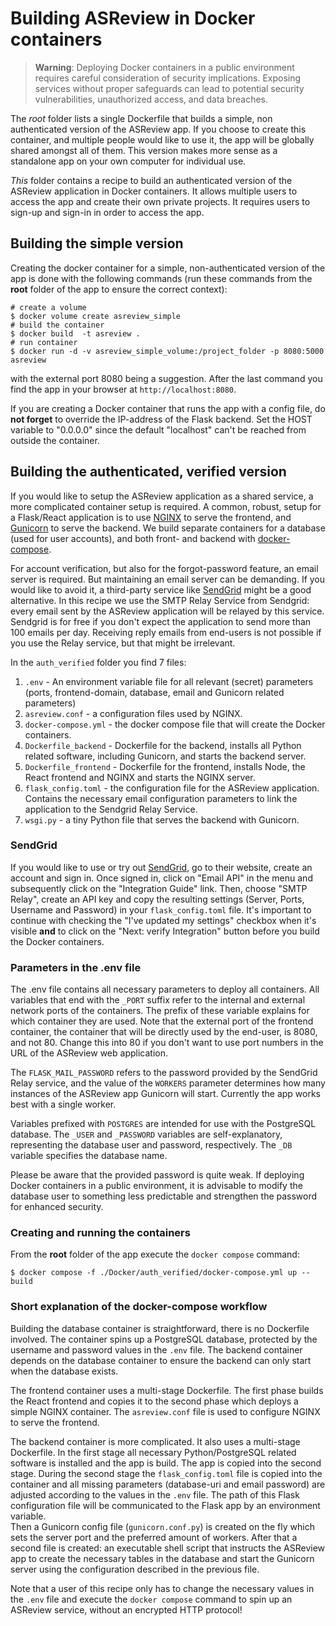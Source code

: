 # Building ASReview in Docker containers

> __Warning__: Deploying Docker containers in a public environment requires careful consideration of security implications. Exposing services without proper safeguards can lead to potential security vulnerabilities, unauthorized access, and data breaches.

The _root_ folder lists a single Dockerfile that builds a simple, non authenticated version of the ASReview app. If you choose to create this container, and multiple people would like to use it, the app will be globally shared amongst all of them. This version makes more sense as a standalone app on your own computer for individual use.

_This_ folder contains a recipe to build an authenticated version of the ASReview application in Docker containers. It allows multiple users to access the app and create their own private projects. It requires users to sign-up and sign-in in order to access the app.

## Building the simple version

Creating the docker container for a simple, non-authenticated version of the app is done with the following commands (run these commands from the __root__ folder of the app to ensure the correct context):

```
# create a volume
$ docker volume create asreview_simple
# build the container
$ docker build  -t asreview .
# run container
$ docker run -d -v asreview_simple_volume:/project_folder -p 8080:5000 asreview
```

with the external port 8080 being a suggestion. After the last command you find the app in your browser at `http://localhost:8080`.

If you are creating a Docker container that runs the app with a config file, do __not forget__ to override the IP-address of the Flask backend. Set the HOST variable to "0.0.0.0" since the default "localhost" can't be reached from outside the container.

## Building the authenticated, verified version

If you would like to setup the ASReview application as a shared service, a more complicated container setup is required. A common, robust, setup for a Flask/React application is to use [NGINX](https://www.nginx.com/) to serve the frontend, and [Gunicorn](https://gunicorn.org/) to serve the backend. We build separate containers for a database (used for user accounts), and both front- and backend with [docker-compose](https://docs.docker.com/compose/).

For account verification, but also for the forgot-password feature, an email server is required. But maintaining an email server can be demanding. If you would like to avoid it, a third-party service like [SendGrid](https://sendgrid.com/) might be a good alternative. In this recipe we use the SMTP Relay Service from Sendgrid: every email sent by the ASReview application will be relayed by this service. Sendgrid is for free if you don't expect the application to send more than 100 emails per day. Receiving reply emails from end-users is not possible if you use the Relay service, but that might be irrelevant.

In the `auth_verified` folder you find 7 files:
1. `.env` - An environment variable file for all relevant (secret) parameters (ports, frontend-domain, database, email and Gunicorn related parameters)
2. `asreview.conf` - a configuration files used by NGINX.
3. `docker-compose.yml` - the docker compose file that will create the Docker containers.
4. `Dockerfile_backend` - Dockerfile for the backend, installs all Python related software, including Gunicorn, and starts the backend server.
5. `Dockerfile_frontend` - Dockerfile for the frontend, installs Node, the React frontend and NGINX and starts the NGINX server.
6. `flask_config.toml` - the configuration file for the ASReview application. Contains the necessary email configuration parameters to link the application to the Sendgrid Relay Service.
7. `wsgi.py` - a tiny Python file that serves the backend with Gunicorn.

### SendGrid

If you would like to use or try out [SendGrid](https://sendgrid.com/), go to their website, create an account and sign in. Once signed in, click on "Email API" in the menu and subsequently click on the "Integration Guide" link. Then, choose "SMTP Relay", create an API key and copy the resulting settings (Server, Ports, Username and Password) in your `flask_config.toml` file. It's important to continue with checking the "I've updated my settings" checkbox when it's visible __and__ to click on the "Next: verify Integration" button before you build the Docker containers.

### Parameters in the .env file

The .env file contains all necessary parameters to deploy all containers. All variables that end with the `_PORT` suffix refer to the internal and external network ports of the containers. The prefix of these variable explains for which container they are used. Note that the external port of the frontend container, the container that will be directly used by the end-user, is 8080, and not 80. Change this into 80 if you don't want to use port numbers in the URL of the ASReview web application.

The `FLASK_MAIL_PASSWORD` refers to the password provided by the SendGrid Relay service, and the value of the `WORKERS` parameter determines how many instances of the ASReview app Gunicorn will start. Currently the app works best with a single worker.

Variables prefixed with `POSTGRES` are intended for use with the PostgreSQL database. The `_USER` and `_PASSWORD` variables are self-explanatory, representing the database user and password, respectively. The `_DB` variable specifies the database name.

Please be aware that the provided password is quite weak. If deploying Docker containers in a public environment, it is advisable to modify the database user to something less predictable and strengthen the password for enhanced security.

### Creating and running the containers

From the __root__ folder of the app execute the `docker compose` command:

```
$ docker compose -f ./Docker/auth_verified/docker-compose.yml up --build
```

### Short explanation of the docker-compose workflow

Building the database container is straightforward, there is no Dockerfile involved. The container spins up a PostgreSQL database, protected by the username and password values in the `.env` file. The backend container depends on the database container to ensure the backend can only start when the database exists.

The frontend container uses a multi-stage Dockerfile. The first phase builds the React frontend and copies it to the second phase which deploys a simple NGINX container. The `asreview.conf` file is used to configure NGINX to serve the frontend.

The backend container is more complicated. It also uses a multi-stage Dockerfile. In the first stage all necessary Python/PostgreSQL related software is installed and the app is build. The app is copied into the second stage. During the second stage the `flask_config.toml` file is copied into the container and all missing parameters (database-uri and email password) are adjusted according to the values in the `.env` file. The path of this Flask configuration file will be communicated to the Flask app by an environment variable.\
Then a Gunicorn config file (`gunicorn.conf.py`) is created on the fly which sets the server port and the preferred amount of workers. After that a second file is created: an executable shell script that instructs the ASReview app to create the necessary tables in the database and start the Gunicorn server using the configuration described in the previous file.

Note that a user of this recipe only has to change the necessary values in the `.env` file and execute the `docker compose` command to spin up an ASReview service, without an encrypted HTTP protocol!
 